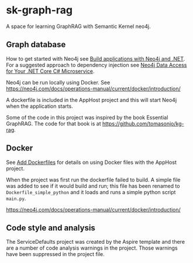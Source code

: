# sk-graph-rag
A space for learning GraphRAG with Semantic Kernel neo4j.


## Graph database

How to get started with Neo4j see [Build applications with Neo4j and .NET](https://neo4j.com/docs/dotnet-manual/current/). 
For a suggested approach to dependency injection see [Neo4j Data Access for Your .NET Core C# Microservice](https://neo4j.com/blog/developer/neo4j-data-access-for-your-dot-net-core-c-microservice/).

Neo4j can be run locally using Docker. See https://neo4j.com/docs/operations-manual/current/docker/introduction/

A dockerfile is included in the AppHost project and this will start Neo4j when the application starts.

Some of the code in this project was inspired by the book Essential GraphRAG. The code for that book
is at https://github.com/tomasonjo/kg-rag.


## Docker

See [Add Dockerfiles](https://learn.microsoft.com/en-us/dotnet/aspire/app-host/withdockerfile#add-a-dockerfile-to-the-app-model) 
for details on using Docker files with the AppHost project.

When the project was first run the dockerfile failed to build. A simple file was added to see if it would build and run; this
file has been renamed to `Dockerfile_simple_python` and it loads and runs a simple python script `main.py`.

https://neo4j.com/docs/operations-manual/current/docker/introduction/ 


## Code style and analysis

The ServiceDefaults project was created by the Aspire template and there are a number of code analysis warnings in the project.
Those warnings have been suppressed in the project file.


